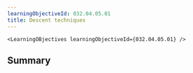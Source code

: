 ```yaml
---
learningObjectiveId: 032.04.05.01
title: Descent techniques
---
```


```tsx eval
<LearningOBjectives learningObjectiveId={032.04.05.01} />
```

## Summary
